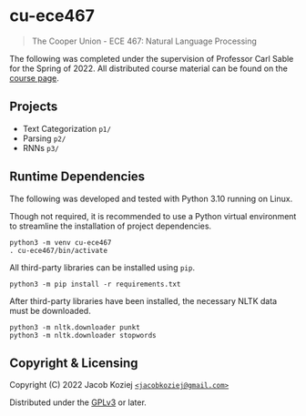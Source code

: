 # cu-ece467

> The Cooper Union - ECE 467: Natural Language Processing

The following was completed under the supervision of Professor Carl
Sable for the Spring of 2022.  All distributed course material can be
found on the [course page].


## Projects

* Text Categorization `p1/`
* Parsing `p2/`
* RNNs `p3/`


## Runtime Dependencies

The following was developed and tested with Python 3.10 running on
Linux.

Though not required, it is recommended to use a Python virtual
environment to streamline the installation of project dependencies.

```
python3 -m venv cu-ece467
. cu-ece467/bin/activate
```

All third-party libraries can be installed using `pip`.

```
python3 -m pip install -r requirements.txt
```

After third-party libraries have been installed, the necessary NLTK data
must be downloaded.

```
python3 -m nltk.downloader punkt
python3 -m nltk.downloader stopwords
```


## Copyright & Licensing

Copyright (C) 2022  Jacob Koziej [`<jacobkoziej@gmail.com>`]

Distributed under the [GPLv3] or later.


[course page]: http://faculty.cooper.edu/sable2/courses/spring2022/ece467/
[`<jacobkoziej@gmail.com>`]: mailto:jacobkoziej@gmail.com
[GPLv3]: LICENSE.md
